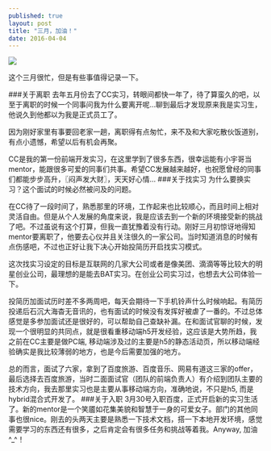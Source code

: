 ```yaml
---
published: true
layout: post
title: "三月，加油！"
date: 2016-04-04
---
```


<div class="img-wrapper">
<img src = "http://images.luckykaiyi.com/orange.jpg">
</div>

这个三月很忙，但是有些事值得记录一下。

###关于离职 
去年五月份去了CC实习，转眼间都快一年了，待了算蛮久的吧，以至于离职的时候一个同事问我为什么要离开呢…聊到最后才发现原来我是实习生，他说久到他都以为我是正式员工了。

因为刚好家里有事要回老家一趟，离职得有点匆忙，来不及和大家吃散伙饭道别，有点小遗憾，希望以后有机会再聚。

CC是我的第一份前端开发实习，在这里学到了很多东西，很幸运能有小宇哥当mentor，能跟很多可爱的同事们共事。希望CC发展越来越好，也祝愿曾经的同事们都能步步高升，〖闷声发大财〗，天天好心情…
###关于找实习
为什么要换实习？这个面试的时候必然被问及的问题。 
 
在CC待了一段时间了，熟悉那里的环境，工作起来也比较顺心，而且时间上相对灵活自由。但是从个人发展的角度来说，我是应该去到一个新的环境接受新的挑战了吧。不过虽说有这个打算，但我一直犹豫着没有行动。刚好三月初惊讶地得知mentor要离职了，他要去心仪并且关注很久的一家公司。当时知道消息的时候有点伤感吧，不过也正好让我下决心开始投简历开启找实习模式。

这次找实习设定的目标是互联网的几家大公司或者是像美团、滴滴等等比较大的明星创业公司，最理想的是能去BAT实习。在创业公司实习过，也想去大公司体验一下。

投简历加面试历时差不多两周吧，每天会期待一下手机铃声什么时候响起。有简历投递后石沉大海杳无音讯的，也有面试的时候没有发挥好被虐了一番的。不过总体感觉是多参加面试还是很好的，可以帮助自己查缺补漏。在和面试官聊的时候，发现一个很明显的共同点，就是很看重移动端h5开发经验，这应该是大势所趋，我之前在CC主要是做PC端, 移动端涉及过的主要是h5的静态活动页，所以移动端经验确实是我比较薄弱的地方，也是今后需要加强的地方。

总的而言，面试了六家，拿到了百度旅游、百度音乐、网易有道这三家的offer，最后选择去百度旅游，当时二面面试官（团队的前端负责人）有介绍到团队主要的技术方向，我去那里实习也是主要从事移动端方向，准确地说，不只是h5,  而是hybrid混合式开发了。
###关于入职
3月30号入职百度，正式开启新的实习生活了。新的mentor是一个笑靥如花集美貌和智慧于一身的可爱女子。部门的其他同事也很nice。刚去的头两天主要是熟悉一下技术文档，搭一下本地开发环境，感觉需要学习的东西还有很多，之后肯定会有很多任务和挑战等着我。Anyway, 加油^_^！
